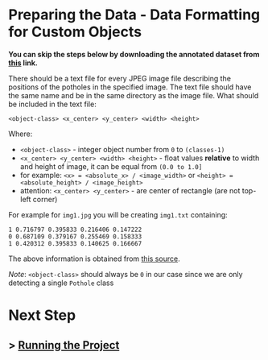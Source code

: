 # Preparing the Data - Data Formatting for Custom Objects

**You can skip the steps below by downloading the annotated dataset from [this](http://bit.ly/2vZV8Bj) link.**

There should be a text file for every JPEG image file describing the positions of the potholes in the specified image. The text file should have the same name and be in the same directory as the image file. What should be included in the text file:

`<object-class> <x_center> <y_center> <width> <height>`

Where: 
  * `<object-class>` - integer object number from `0` to `(classes-1)`
  * `<x_center> <y_center> <width> <height>` - float values **relative** to width and height of image, it can be equal from `(0.0 to 1.0]`
  * for example: `<x> = <absolute_x> / <image_width>` or `<height> = <absolute_height> / <image_height>`
  * attention: `<x_center> <y_center>` - are center of rectangle (are not top-left corner)

For example for `img1.jpg` you will be creating `img1.txt` containing:

```
1 0.716797 0.395833 0.216406 0.147222
0 0.687109 0.379167 0.255469 0.158333
1 0.420312 0.395833 0.140625 0.166667
```

The above information is obtained from [this source](https://github.com/AlexeyAB/darknet#how-to-train-to-detect-your-custom-objects).

*Note*: `<object-class>` should always be `0` in our case since we are only detecting a single `Pothole` class

# Next Step

## > [Running the Project](/documentation/RUNNING_THE_PROJECT.md)